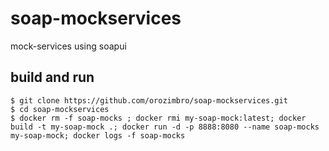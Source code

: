 # soap-mockservices
mock-services using soapui

## build and run
```
$ git clone https://github.com/orozimbro/soap-mockservices.git
$ cd soap-mockservices
$ docker rm -f soap-mocks ; docker rmi my-soap-mock:latest; docker build -t my-soap-mock .; docker run -d -p 8888:8080 --name soap-mocks my-soap-mock; docker logs -f soap-mocks
```
